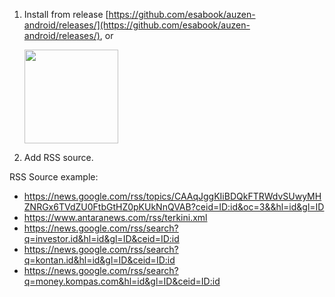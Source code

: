 1. Install from release [https://github.com/esabook/auzen-android/releases/](https://github.com/esabook/auzen-android/releases/), or 

    <a href="https://play.google.com/store/apps/details?id=com.esabook.auzen"><img src="https://play.google.com/intl/en_us/badges/static/images/badges/en_badge_web_generic.png" width="150px" height=auto/></a>
   

2. Add RSS source.

RSS Source example:

- https://news.google.com/rss/topics/CAAqJggKIiBDQkFTRWdvSUwyMHZNRGx6TVdZU0FtbGtHZ0pKUkNnQVAB?ceid=ID:id&oc=3&&hl=id&gl=ID
- https://www.antaranews.com/rss/terkini.xml
- https://news.google.com/rss/search?q=investor.id&hl=id&gl=ID&ceid=ID:id
- https://news.google.com/rss/search?q=kontan.id&hl=id&gl=ID&ceid=ID:id
- https://news.google.com/rss/search?q=money.kompas.com&hl=id&gl=ID&ceid=ID:id
